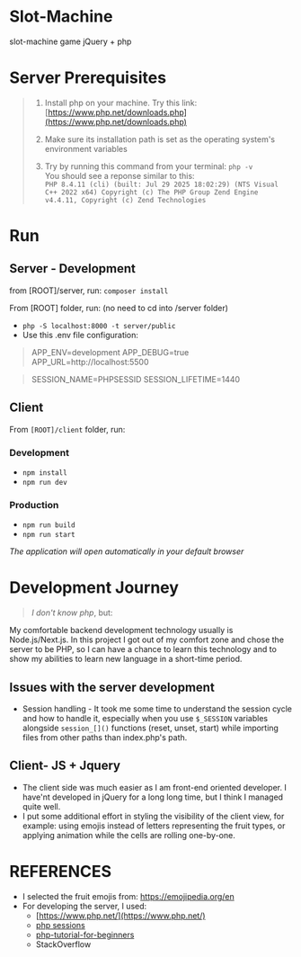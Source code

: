 # Slot-Machine
slot-machine game jQuery + php

# Server Prerequisites
> 1. Install php on your machine. Try this link: [https://www.php.net/downloads.php](https://www.php.net/downloads.php)
>
> 2. Make sure its installation path is set as the operating system's environment variables
> 
> 3. Try  by running this command from your terminal: ```php -v```<br>
> You should see a reponse similar to this:<br>
> `PHP 8.4.11 (cli) (built: Jul 29 2025 18:02:29) (NTS Visual C++ 2022 x64)
Copyright (c) The PHP Group
Zend Engine v4.4.11, Copyright (c) Zend Technologies`

# Run
## Server - Development
from [ROOT]/server, run:
`composer install`

From [ROOT] folder, run:
(no need to cd into /server folder)
- `php -S localhost:8000 -t server/public`
- Use this .env file configuration:
>APP_ENV=development
>APP_DEBUG=true
>APP_URL=http://localhost:5500

>SESSION_NAME=PHPSESSID
>SESSION_LIFETIME=1440

## Client
From `[ROOT]/client` folder, run:

### Development
  - `npm install`
  - `npm run dev`

### Production
  - `npm run build`
  - `npm run start`

*The application will open automatically in your default browser*

# Development Journey
> *I don't know php*, but:

My comfortable backend development technology usually is Node.js/Next.js. In this project I got out of my comfort zone and chose the server to be PHP, so I can have a chance to learn this technology and to show my abilities to learn new language in a short-time period.
## Issues with the server development
- Session handling - It took me some time to understand the session cycle and how to handle it, especially when you use `$_SESSION` variables alongside `session_[]()` functions (reset, unset, start) while importing files from other paths than index.php's path.

## Client- JS + Jquery
- The client side was much easier as I am front-end oriented developer. I have'nt developed in jQuery for a long long time, but I think I managed quite well.
- I put some additional effort in styling the visibility of the client view, for example: using emojis instead of letters representing the fruit types, or applying animation while the cells are rolling one-by-one.

# REFERENCES
- I selected the fruit emojis from: https://emojipedia.org/en
- For developing the server, I used:
  - [https://www.php.net/](https://www.php.net/)
  - [php sessions](https://www.php.net/manual/en/book.session.php)
  - [php-tutorial-for-beginners](https://code.tutsplus.com/php-tutorial-for-beginners-free-7-hour-course--ytc-16c)
  - StackOverflow
